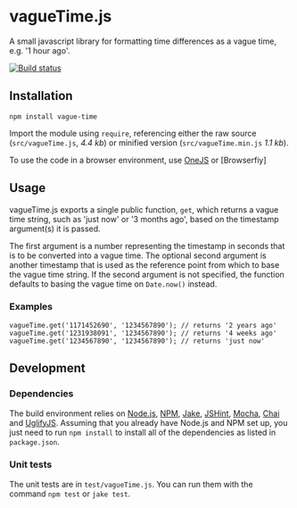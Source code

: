 # vagueTime.js

A small javascript library for formatting time differences as
a vague time, e.g. '1 hour ago'.

[![Build status][ci-image]][ci-status]

## Installation

`npm install vague-time`

Import the module using `require`, referencing either
the raw source (`src/vagueTime.js`, *4.4 kb*) or
minified version (`src/vagueTime.min.js` *1.1 kb*).

To use the code in a browser environment, use [OneJS]
or [Browserfiy]

## Usage

vagueTime.js exports a single public function, `get`,
which returns a vague time string, such as 'just now'
or '3 months ago', based on the timestamp argument(s)
it is passed.

The first argument is a number representing the timestamp
in seconds that is to be converted into a vague time. The
optional second argument is another timestamp that is
used as the reference point from which to base the vague
time string. If the second argument is not specified, the
function defaults to basing the vague time on `Date.now()`
instead.

### Examples

```
vagueTime.get('1171452690', '1234567890'); // returns '2 years ago'
vagueTime.get('1231938091', '1234567890'); // returns '4 weeks ago'
vagueTime.get('1234567890', '1234567890'); // returns 'just now'
```

## Development

### Dependencies

The build environment relies on [Node.js][node], [NPM], [Jake],
[JSHint], [Mocha], [Chai] and [UglifyJS]. Assuming
that you already have Node.js and NPM set up, you just need to
run `npm install` to install all of the dependencies as listed
in `package.json`.

### Unit tests

The unit tests are in `test/vagueTime.js`. You can run them
with the command `npm test` or `jake test`.

[ci-image]: https://secure.travis-ci.org/philbooth/vagueTime.js.png?branch=master
[ci-status]: http://travis-ci.org/#!/philbooth/vagueTime.js
[onejs]: https://github.com/azer/onejs
[browserify]: https://github.com/substack/node-browserify
[node]: http://nodejs.org/
[npm]: https://npmjs.org/
[jake]: https://github.com/mde/jake
[mocha]: http://visionmedia.github.com/mocha
[chai]: http://chaijs.com/
[jshint]: https://github.com/jshint/node-jshint
[uglifyjs]: https://github.com/mishoo/UglifyJS


